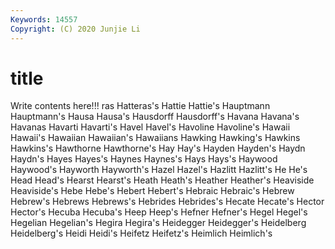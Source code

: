 ```yaml
---
Keywords: 14557
Copyright: (C) 2020 Junjie Li
---
```


# title

Write contents here!!!
ras 
Hatteras's 
Hattie 
Hattie's
Hauptmann 
Hauptmann's 
Hausa 
Hausa's 
Hausdorff 
Hausdorff's 
Havana 
Havana's 
Havanas 
Havarti
Havarti's 
Havel 
Havel's 
Havoline 
Havoline's 
Hawaii 
Hawaii's 
Hawaiian 
Hawaiian's 
Hawaiians
Hawking 
Hawking's 
Hawkins 
Hawkins's 
Hawthorne 
Hawthorne's 
Hay 
Hay's 
Hayden 
Hayden's
Haydn 
Haydn's 
Hayes 
Hayes's 
Haynes 
Haynes's 
Hays 
Hays's 
Haywood 
Haywood's
Hayworth 
Hayworth's 
Hazel 
Hazel's 
Hazlitt 
Hazlitt's 
He 
He's 
Head 
Head's
Hearst 
Hearst's 
Heath 
Heath's 
Heather 
Heather's 
Heaviside 
Heaviside's 
Hebe 
Hebe's
Hebert 
Hebert's 
Hebraic 
Hebraic's 
Hebrew 
Hebrew's 
Hebrews 
Hebrews's 
Hebrides 
Hebrides's
Hecate 
Hecate's 
Hector 
Hector's 
Hecuba 
Hecuba's 
Heep 
Heep's 
Hefner 
Hefner's
Hegel 
Hegel's 
Hegelian 
Hegelian's 
Hegira 
Hegira's 
Heidegger 
Heidegger's 
Heidelberg 
Heidelberg's
Heidi 
Heidi's 
Heifetz 
Heifetz's 
Heimlich 
Heimlich's 
